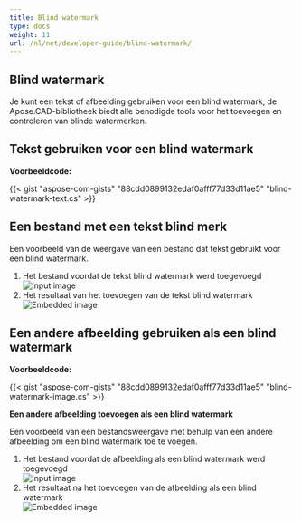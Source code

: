 ```yaml
---
title: Blind watermark
type: docs
weight: 11
url: /nl/net/developer-guide/blind-watermark/
---
```


## **Blind watermark**

Je kunt een tekst of afbeelding gebruiken voor een blind watermark, de Apose.CAD-bibliotheek biedt alle benodigde tools voor het toevoegen en controleren van blinde watermerken.

## **Tekst gebruiken voor een blind watermark**

**Voorbeeldcode:**

{{< gist "aspose-com-gists" "88cdd0899132edaf0afff77d33d11ae5" "blind-watermark-text.cs" >}}

## **Een bestand met een tekst blind merk**

Een voorbeeld van de weergave van een bestand dat tekst gebruikt voor een blind watermark.

1. Het bestand voordat de tekst blind watermark werd toegevoegd<br>
![Input image](/cad/_assets/guide/blind-watermark/Tyrannosaurus.dxf_input.png)<br>
1. Het resultaat van het toevoegen van de tekst blind watermark<br>
![Embedded image](/cad/_assets/guide/blind-watermark/Tyrannosaurus.dxf_embedded.png)

## **Een andere afbeelding gebruiken als een blind watermark**

**Voorbeeldcode:**

{{< gist "aspose-com-gists" "88cdd0899132edaf0afff77d33d11ae5" "blind-watermark-image.cs" >}}

**Een andere afbeelding toevoegen als een blind watermark**

Een voorbeeld van een bestandsweergave met behulp van een andere afbeelding om een blind watermark toe te voegen.

1. Het bestand voordat de afbeelding als een blind watermark werd toegevoegd<br>
![Input image](/cad/_assets/guide/blind-watermark/robot_handling_cell.dwg_input.png)<br>
1. Het resultaat na het toevoegen van de afbeelding als een blind watermark<br>
![Embedded image](/cad/_assets/guide/blind-watermark/robot_handling_cell.dwg_embedded.png)
